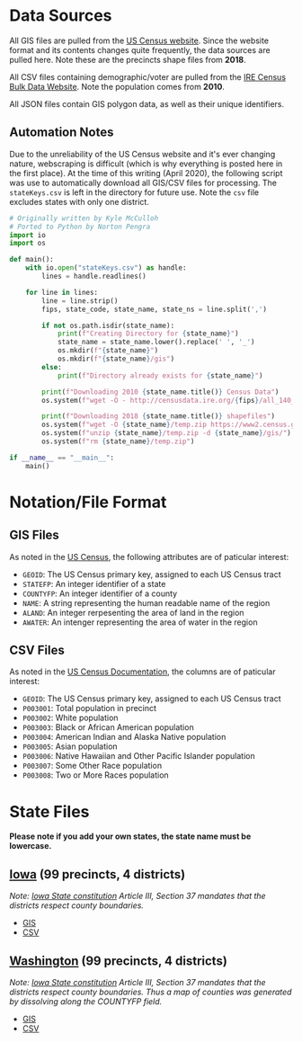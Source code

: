# Data Sources

All GIS files are pulled from the [US Census website](https://www.census.gov/geographies/mapping-files/time-series/geo/carto-boundary-file.html). Since the website format and its contents changes quite frequently, the data sources are pulled here. Note these are the precincts shape files from **2018**.

All CSV files containing demographic/voter are pulled from the [IRE Census Bulk Data Website](http://census.ire.org/data/bulkdata.html). Note the population comes from **2010**.

All JSON files contain GIS polygon data, as well as their unique identifiers.

## Automation Notes
Due to the unreliability of the US Census website and it's ever changing nature, webscraping is difficult (which is why everything is posted here in the first place). At the time of this writing (April 2020), the following script was use to automatically download all GIS/CSV files for processing. The `stateKeys.csv` is left in the directory for future use. Note the `csv` file excludes states with only one district.

```py
# Originally written by Kyle McCulloh
# Ported to Python by Norton Pengra
import io
import os

def main():
    with io.open("stateKeys.csv") as handle:
        lines = handle.readlines()

    for line in lines:
        line = line.strip()
        fips, state_code, state_name, state_ns = line.split(',')

        if not os.path.isdir(state_name):
            print(f"Creating Directory for {state_name}")
            state_name = state_name.lower().replace(' ', '_')
            os.mkdir(f"{state_name}")
            os.mkdir(f"{state_name}/gis")
        else:
            print(f"Directory already exists for {state_name}")

        print(f"Downloading 2010 {state_name.title()} Census Data")
        os.system(f"wget -O - http://censusdata.ire.org/{fips}/all_140_in_{fips}.P3.csv | gunzip > {state_name}/{state_name}.csv")

        print(f"Downloading 2018 {state_name.title()} shapefiles")
        os.system(f"wget -O {state_name}/temp.zip https://www2.census.gov/geo/tiger/GENZ2018/shp/cb_2018_{fips}_tract_500k.zip")
        os.system(f"unzip {state_name}/temp.zip -d {state_name}/gis/")
        os.system(f"rm {state_name}/temp.zip")

if __name__ == "__main__":
    main()
```
        

# Notation/File Format

## GIS Files
As noted in the [US Census](https://www2.census.gov/geo/tiger/GENZ2018/2018_file_name_def.pdf), the following attributes are of paticular interest:

- `GEOID`: The US Census primary key, assigned to each US Census tract
- `STATEFP`: An integer identifier of a state
- `COUNTYFP`: An integer identifier of a county
- `NAME`: A string representing the human readable name of the region
- `ALAND`: An integer rerpesenting the area of land in the region
- `AWATER`: An intenger representing the area of water in the region

## CSV Files
As noted in the [US Census Documentation](https://raw.githubusercontent.com/ireapps/census/master/tools/metadata/sf1_labels.csv), the columns are of paticular interest:

- `GEOID`: The US Census primary key, assigned to each US Census tract
- `P003001`: Total population in precinct
- `P003002`: White population
- `P003003`: Black or African American population
- `P003004`: American Indian and Alaska Native population
- `P003005`: Asian population
- `P003006`: Native Hawaiian and Other Pacific Islander population
- `P003007`: Some Other Race population
- `P003008`: Two or More Races population 

# State Files

**Please note if you add your own states, the state name must be lowercase.**

## [Iowa]() (99 precincts, 4 districts)
*Note: [Iowa State constitution](http://publications.iowa.gov/135/1/history/7-7.html) Article III, Section 37 mandates that the districts respect county boundaries.*

- [GIS](https://github.com/project-rakan/bladecaller/tree/master/data/iowa/gis)
- [CSV](https://github.com/project-rakan/bladecaller/blob/master/data/iowa/iowa.csv)

## [Washington]() (99 precincts, 4 districts)
*Note: [Iowa State constitution](http://publications.iowa.gov/135/1/history/7-7.html) Article III, Section 37 mandates that the districts respect county boundaries. Thus a map of counties was generated by dissolving along the COUNTYFP field.*

- [GIS](https://github.com/project-rakan/bladecaller/tree/master/data/washington/gis)
- [CSV](https://github.com/project-rakan/bladecaller/blob/master/data/washington/washington.csv)

